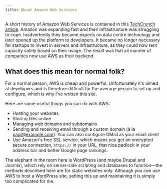 ```yaml
---
title: About Amazon Web Services
---
```


A short history of Amazon Web Services is contained in this [TechCrunch article](https://techcrunch.com/2016/07/02/andy-jassys-brief-history-of-the-genesis-of-aws/). Amazon was expanding fast and their infrastructure was struggling to cope. Inadvertently they became experts on data centre technology and later opened up the platform to developers. It became no longer necessary for startups to invest in servers and infrastructure, as they could now rent capacity solely based on their usage. The result was that all manner of companies now use AWS as their backend.

## What does this mean for normal folk?

For a normal person, AWS is cheap and powerful. Unfortunately it's aimed at developers and is therefore difficult for the average person to set up and configure, which is why I've written this site.

Here are some useful things you can do with AWS:

* Hosting your websites
* Storing files online
* Managing web domains and subdomains
* Sending and receiving email through a custom domain (à la <paul@example.com>). You can also configure GMail as your email client
* Use Amazon's free SSL service, which means you get an encrypted secure connection, `https://` in your URL, that nice padlock in your address bar and better Google page rankings.

The elephant in the room here is WordPress (and maybe Drupal and Joomla), which rely on server-side scripting and databases to function—the methods described here are for static websites only. Although you *can* use AWS to host a WordPress site, setting this up and maintaining it is simply too complicated for me.
